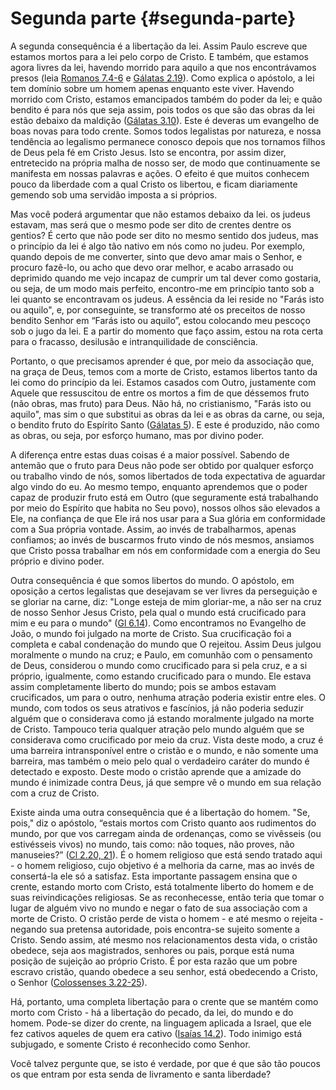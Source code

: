 # Segunda parte {#segunda-parte}

A segunda consequência é a libertação da lei. Assim Paulo escreve que estamos mortos para a lei pelo corpo de Cristo. E também, que estamos agora livres da lei, havendo morrido para aquilo a que nos encontrávamos presos (leia [Romanos 7.4-6](http://bibliaonline.com.br/acf/rm/7/4-6) e [Gálatas 2.19](http://bibliaonline.com.br/acf/gl/2/19)). Como explica o apóstolo, a lei tem domínio sobre um homem apenas enquanto este viver. Havendo morrido com Cristo, estamos emancipados também do poder da lei; e quão bendito é para nós que seja assim, pois todos os que são das obras da lei estão debaixo da maldição ([Gálatas 3.10](http://bibliaonline.com.br/acf/gl/3/10)). Este é deveras um evangelho de boas novas para todo crente. Somos todos legalistas por natureza, e nossa tendência ao legalismo permanece conosco depois que nos tornamos filhos de Deus pela fé em Cristo Jesus. Isto se encontra, por assim dizer, entretecido na própria malha de nosso ser, de modo que continuamente se manifesta em nossas palavras e ações. O efeito é que muitos conhecem pouco da liberdade com a qual Cristo os libertou, e ficam diariamente gemendo sob uma servidão imposta a si próprios.

Mas você poderá argumentar que não estamos debaixo da lei. os judeus estavam, mas será que o mesmo pode ser dito de crentes dentre os gentios? É certo que não pode ser dito no mesmo sentido dos judeus, mas o princípio da lei é algo tão nativo em nós como no judeu. Por exemplo, quando depois de me converter, sinto que devo amar mais o Senhor, e procuro fazê-lo, ou acho que devo orar melhor, e acabo arrasado ou deprimido quando me vejo incapaz de cumprir um tal dever como gostaria, ou seja, de um modo mais perfeito, encontro-me em princípio tanto sob a lei quanto se encontravam os judeus. A essência da lei reside no &quot;Farás isto ou aquilo&quot;, e, por conseguinte, se transformo até os preceitos de nosso bendito Senhor em “Farás isto ou aquilo”, estou colocando meu pescoço sob o jugo da lei. E a partir do momento que faço assim, estou na rota certa para o fracasso, desilusão e intranquilidade de consciência.

Portanto, o que precisamos aprender é que, por meio da associação que, na graça de Deus, temos com a morte de Cristo, estamos libertos tanto da lei como do princípio da lei. Estamos casados com Outro, justamente com Aquele que ressuscitou de entre os mortos a fim de que déssemos fruto (não obras, mas fruto) para Deus. Não há, no cristianismo, &quot;Farás isto ou aquilo&quot;, mas sim o que substitui as obras da lei e as obras da carne, ou seja, o bendito fruto do Espírito Santo ([Gálatas 5](http://bibliaonline.com.br/acf/gl/5)). E este é produzido, não como as obras, ou seja, por esforço humano, mas por divino poder.

A diferença entre estas duas coisas é a maior possível. Sabendo de antemão que o fruto para Deus não pode ser obtido por qualquer esforço ou trabalho vindo de nós, somos libertados de toda expectativa de aguardar algo vindo do eu. Ao mesmo tempo, enquanto aprendemos que o poder capaz de produzir fruto está em Outro (que seguramente está trabalhando por meio do Espírito que habita no Seu povo), nossos olhos são elevados a Ele, na confiança de que Ele irá nos usar para a Sua glória em conformidade com a Sua própria vontade. Assim, ao invés de trabalharmos, apenas confiamos; ao invés de buscarmos fruto vindo de nós mesmos, ansiamos que Cristo possa trabalhar em nós em conformidade com a energia do Seu próprio e divino poder.

Outra consequência é que somos libertos do mundo. O apóstolo, em oposição a certos legalistas que desejavam se ver livres da perseguição e se gloriar na carne, diz: &quot;Longe esteja de mim gloriar-me, a não ser na cruz de nosso Senhor Jesus Cristo, pela qual o mundo está crucificado para mim e eu para o mundo&quot; ([Gl 6.14](http://bibliaonline.com.br/acf/gl/6/14)). Como encontramos no Evangelho de João, o mundo foi julgado na morte de Cristo. Sua crucificação foi a completa e cabal condenação do mundo que O rejeitou. Assim Deus julgou moralmente o mundo na cruz; e Paulo, em comunhão com o pensamento de Deus, considerou o mundo como crucificado para si pela cruz, e a si próprio, igualmente, como estando crucificado para o mundo. Ele estava assim completamente liberto do mundo; pois se ambos estavam crucificados, um para o outro, nenhuma atração poderia existir entre eles. O mundo, com todos os seus atrativos e fascínios, já não poderia seduzir alguém que o considerava como já estando moralmente julgado na morte de Cristo. Tampouco teria qualquer atração pelo mundo alguém que se considerava como crucificado por meio da cruz. Vista deste modo, a cruz é uma barreira intransponível entre o cristão e o mundo, e não somente uma barreira, mas também o meio pelo qual o verdadeiro caráter do mundo é detectado e exposto. Deste modo o cristão aprende que a amizade do mundo é inimizade contra Deus, já que sempre vê o mundo em sua relação com a cruz de Cristo.

Existe ainda uma outra consequência que é a libertação do homem. &quot;Se, pois,&quot; diz o apóstolo, “estais mortos com Cristo quanto aos rudimentos do mundo, por que vos carregam ainda de ordenanças, como se vivêsseis (ou estivésseis vivos) no mundo, tais como: não toques, não proves, não manuseies?” ([Cl 2.20, 21](http://bibliaonline.com.br/acf/cl/2/20,21)). É o homem religioso que está sendo tratado aqui - o homem religioso, cujo objetivo é a melhoria da carne, mas ao invés de consertá-la ele só a satisfaz. Esta importante passagem ensina que o crente, estando morto com Cristo, está totalmente liberto do homem e de suas reivindicações religiosas. Se as reconhecesse, então teria que tomar o lugar de alguém vivo no mundo e negar o fato de sua associação com a morte de Cristo. O cristão perde de vista o homem - e até mesmo o rejeita - negando sua pretensa autoridade, pois encontra-se sujeito somente a Cristo. Sendo assim, até mesmo nos relacionamentos desta vida, o cristão obedece, seja aos magistrados, senhores ou pais, porque está numa posição de sujeição ao próprio Cristo. É por esta razão que um pobre escravo cristão, quando obedece a seu senhor, está obedecendo a Cristo, o Senhor ([Colossenses 3.22-25](http://bibliaonline.com.br/acf/cl/3/22-25)).

Há, portanto, uma completa libertação para o crente que se mantém como morto com Cristo - há a libertação do pecado, da lei, do mundo e do homem. Pode-se dizer do crente, na linguagem aplicada a Israel, que ele fez cativos aqueles de quem era cativo ([Isaías 14.2](http://bibliaonline.com.br/acf/is/14/2)). Todo inimigo está subjugado, e somente Cristo é reconhecido como Senhor.

Você talvez pergunte que, se isto é verdade, por que é que são tão poucos os que entram por esta senda de livramento e santa liberdade?